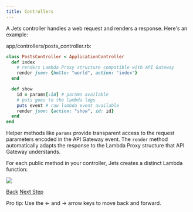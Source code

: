 ```yaml
---
title: Controllers
---
```


A Jets controller handles a web request and renders a response. Here's an example:

app/controllers/posts_controller.rb:

```ruby
class PostsController < ApplicationController
  def index
    # renders Lambda Proxy structure compatible with API Gateway
    render json: {hello: "world", action: "index"}
  end

  def show
    id = params[:id] # params available
    # puts goes to the lambda logs
    puts event # raw lambda event available
    render json: {action: "show", id: id}
  end
end
```

Helper methods like `params` provide transparent access to the request parameters encoded in the API Gateway event.  The `render` method automatically adapts the response to the Lambda Proxy structure that API Gateway understands.

For each public method in your controller, Jets creates a distinct Lambda function:

![](/img/docs/demo-lambda-functions-controller.png)

<a id="prev" class="btn btn-basic" href="{% link docs.md %}">Back</a>
<a id="next" class="btn btn-primary" href="{% link _docs/routing.md %}">Next Step</a>
<p class="keyboard-tip">Pro tip: Use the <- and -> arrow keys to move back and forward.</p>
